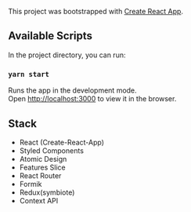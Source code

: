 This project was bootstrapped with [Create React App](https://github.com/facebook/create-react-app).

## Available Scripts

In the project directory, you can run:

### `yarn start`

Runs the app in the development mode.<br>
Open [http://localhost:3000](http://localhost:3000) to view it in the browser.

Stack
-----

- React (Create-React-App)
- Styled Components
- Atomic Design
- Features Slice
- React Router
- Formik
- Redux(symbiote)
- Context API
